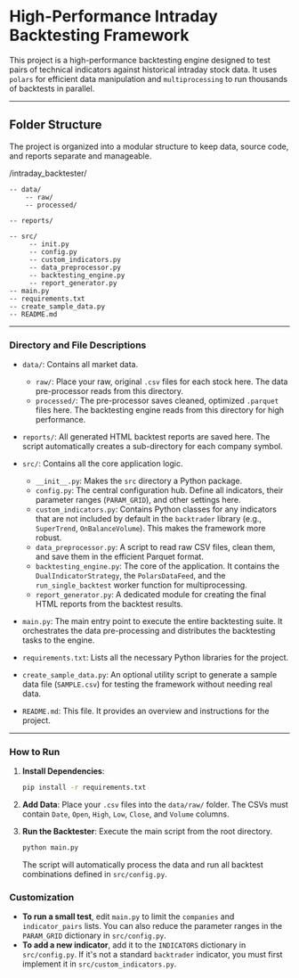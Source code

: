 # High-Performance Intraday Backtesting Framework

This project is a high-performance backtesting engine designed to test pairs of technical indicators against historical intraday stock data. It uses `polars` for efficient data manipulation and `multiprocessing` to run thousands of backtests in parallel.

---

## Folder Structure

The project is organized into a modular structure to keep data, source code, and reports separate and manageable.


/intraday_backtester/
    
    -- data/
        -- raw/
        -- processed/

    -- reports/

    -- src/
         -- init.py
         -- config.py
         -- custom_indicators.py
         -- data_preprocessor.py
         -- backtesting_engine.py
         -- report_generator.py
    -- main.py
    -- requirements.txt
    -- create_sample_data.py
    -- README.md


---

### Directory and File Descriptions

* `data/`: Contains all market data.
    * `raw/`: Place your raw, original `.csv` files for each stock here. The data pre-processor reads from this directory.
    * `processed/`: The pre-processor saves cleaned, optimized `.parquet` files here. The backtesting engine reads from this directory for high performance.

* `reports/`: All generated HTML backtest reports are saved here. The script automatically creates a sub-directory for each company symbol.

* `src/`: Contains all the core application logic.
    * `__init__.py`: Makes the `src` directory a Python package.
    * `config.py`: The central configuration hub. Define all indicators, their parameter ranges (`PARAM_GRID`), and other settings here.
    * `custom_indicators.py`: Contains Python classes for any indicators that are not included by default in the `backtrader` library (e.g., `SuperTrend`, `OnBalanceVolume`). This makes the framework more robust.
    * `data_preprocessor.py`: A script to read raw CSV files, clean them, and save them in the efficient Parquet format.
    * `backtesting_engine.py`: The core of the application. It contains the `DualIndicatorStrategy`, the `PolarsDataFeed`, and the `run_single_backtest` worker function for multiprocessing.
    * `report_generator.py`: A dedicated module for creating the final HTML reports from the backtest results.

* `main.py`: The main entry point to execute the entire backtesting suite. It orchestrates the data pre-processing and distributes the backtesting tasks to the engine.

* `requirements.txt`: Lists all the necessary Python libraries for the project.

* `create_sample_data.py`: An optional utility script to generate a sample data file (`SAMPLE.csv`) for testing the framework without needing real data.

* `README.md`: This file. It provides an overview and instructions for the project.

---

### How to Run

1.  **Install Dependencies**:
    ```bash
    pip install -r requirements.txt
    ```

2.  **Add Data**: Place your `.csv` files into the `data/raw/` folder. The CSVs must contain `Date`, `Open`, `High`, `Low`, `Close`, and `Volume` columns.

3.  **Run the Backtester**: Execute the main script from the root directory.
    ```bash
    python main.py
    ```

    The script will automatically process the data and run all backtest combinations defined in `src/config.py`.

### Customization

* **To run a small test**, edit `main.py` to limit the `companies` and `indicator_pairs` lists. You can also reduce the parameter ranges in the `PARAM_GRID` dictionary in `src/config.py`.
* **To add a new indicator**, add it to the `INDICATORS` dictionary in `src/config.py`. If it's not a standard `backtrader` indicator, you must first implement it in `src/custom_indicators.py`.

